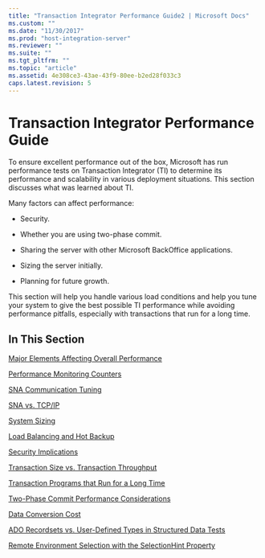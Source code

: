 ```yaml
---
title: "Transaction Integrator Performance Guide2 | Microsoft Docs"
ms.custom: ""
ms.date: "11/30/2017"
ms.prod: "host-integration-server"
ms.reviewer: ""
ms.suite: ""
ms.tgt_pltfrm: ""
ms.topic: "article"
ms.assetid: 4e308ce3-43ae-43f9-80ee-b2ed28f033c3
caps.latest.revision: 5
---
```

# Transaction Integrator Performance Guide
To ensure excellent performance out of the box, Microsoft has run performance tests on Transaction Integrator (TI) to determine its performance and scalability in various deployment situations. This section discusses what was learned about TI.  
  
 Many factors can affect performance:  
  
-   Security.  
  
-   Whether you are using two-phase commit.  
  
-   Sharing the server with other Microsoft BackOffice applications.  
  
-   Sizing the server initially.  
  
-   Planning for future growth.  
  
 This section will help you handle various load conditions and help you tune your system to give the best possible TI performance while avoiding performance pitfalls, especially with transactions that run for a long time.  
  
## In This Section  
 [Major Elements Affecting Overall Performance](../HIS2010/major-elements-affecting-overall-performance2.md)  
  
 [Performance Monitoring Counters](../HIS2010/performance-monitoring-counters1.md)  
  
 [SNA Communication Tuning](../HIS2010/sna-communication-tuning1.md)  
  
 [SNA vs. TCP/IP](../HIS2010/sna-vs-tcp-ip2.md)  
  
 [System Sizing](../HIS2010/system-sizing2.md)  
  
 [Load Balancing and Hot Backup](../HIS2010/load-balancing-and-hot-backup1.md)  
  
 [Security Implications](../HIS2010/security-implications2.md)  
  
 [Transaction Size vs. Transaction Throughput](../HIS2010/transaction-size-vs-transaction-throughput1.md)  
  
 [Transaction Programs that Run for a Long Time](../HIS2010/transaction-programs-that-run-for-a-long-time1.md)  
  
 [Two-Phase Commit Performance Considerations](../HIS2010/two-phase-commit-performance-considerations2.md)  
  
 [Data Conversion Cost](../HIS2010/data-conversion-cost2.md)  
  
 [ADO Recordsets vs. User-Defined Types in Structured Data Tests](../HIS2010/ado-recordsets-vs-user-defined-types-in-structured-data-tests1.md)  
  
 [Remote Environment Selection with the SelectionHint Property](../HIS2010/remote-environment-selection-with-the-selectionhint-property1.md)